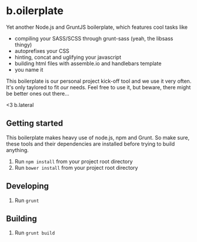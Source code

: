 # b.oilerplate
Yet another Node.js and GruntJS boilerplate, which features cool tasks like

* compiling your SASS/SCSS through grunt-sass (yeah, the libsass thingy)
* autoprefixes your CSS
* hinting, concat and uglifying your javascript
* building html files with assemble.io and handlebars template
* you name it

This boilerplate is our personal project kick-off tool and we use it very often. It's only taylored to fit *our* needs. Feel free to use it, but beware, there might be better ones out there...

<3 b.lateral

## Getting started
This boilerplate makes heavy use of node.js, npm and Grunt. So make sure, these tools and their dependencies are installed before trying to build anything.

1. Run `npm install` from your project root directory
2. Run `bower install` from your project root directory

## Developing
1. Run `grunt`

## Building
1. Run `grunt build`
